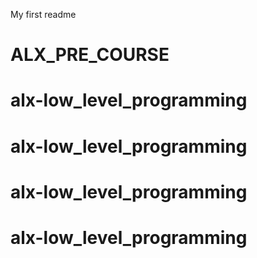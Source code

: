 My first readme
# ALX_PRE_COURSE
# alx-low_level_programming
# alx-low_level_programming
# alx-low_level_programming
# alx-low_level_programming
